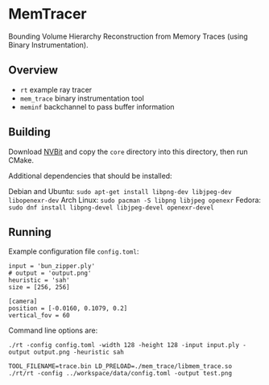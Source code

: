 # MemTracer

Bounding Volume Hierarchy Reconstruction from Memory Traces (using Binary Instrumentation).

## Overview

- `rt` example ray tracer
- `mem_trace` binary instrumentation tool
- `meminf` backchannel to pass buffer information

## Building

Download [NVBit](https://github.com/NVlabs/NVBit/releases) and copy the `core` directory into this directory, then run CMake.

Additional dependencies that should be installed:

Debian and Ubuntu: `sudo apt-get install libpng-dev libjpeg-dev libopenexr-dev`
Arch Linux: `sudo pacman -S libpng libjpeg openexr`
Fedora: `sudo dnf install libpng-devel libjpeg-devel openexr-devel`

## Running

Example configuration file `config.toml`:

```
input = 'bun_zipper.ply'
# output = 'output.png'
heuristic = 'sah'
size = [256, 256]

[camera]
position = [-0.0160, 0.1079, 0.2]
vertical_fov = 60
```

Command line options are:

```
./rt -config config.toml -width 128 -height 128 -input input.ply -output output.png -heuristic sah
```

```
TOOL_FILENAME=trace.bin LD_PRELOAD=./mem_trace/libmem_trace.so 
./rt/rt -config ../workspace/data/config.toml -output test.png
```
